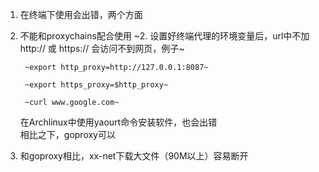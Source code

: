 1. 在终端下使用会出错，两个方面
  1. 不能和proxychains配合使用
  ~2. 设置好终端代理的环境变量后，url中不加 http:// 或 https:// 会访问不到网页，例子~
     
          ~export http_proxy=http://127.0.0.1:8087~

          ~export https_proxy=$http_proxy~

          ~curl www.google.com~

     在Archlinux中使用yaourt命令安装软件，也会出错  
     相比之下，goproxy可以

2. 和goproxy相比，xx-net下载大文件（90M以上）容易断开
